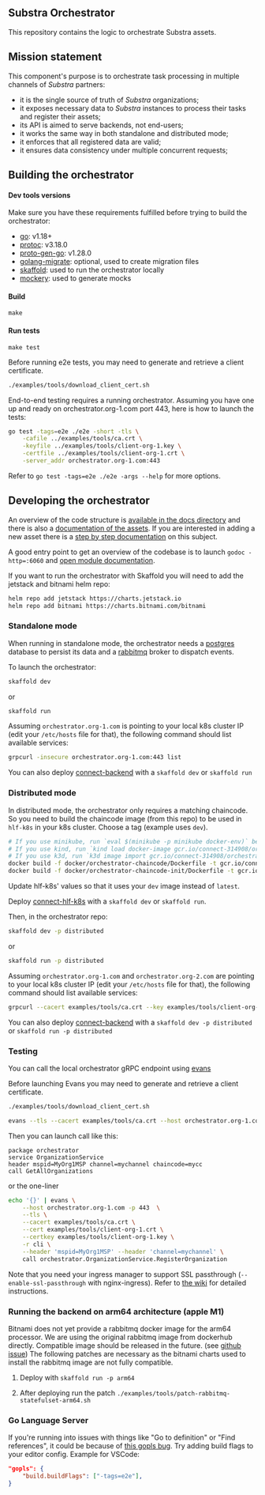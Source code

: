 ## Substra Orchestrator

This repository contains the logic to orchestrate Substra assets.

## Mission statement

This component's purpose is to orchestrate task processing in multiple channels of _Substra_ partners:

- it is the single source of truth of _Substra_ organizations;
- it exposes necessary data to _Substra_ instances to process their tasks and register their assets;
- its API is aimed to serve backends, not end-users;
- it works the same way in both standalone and distributed mode;
- it enforces that all registered data are valid;
- it ensures data consistency under multiple concurrent requests;

## Building the orchestrator

#### Dev tools versions

Make sure you have these requirements fulfilled before trying to build the orchestrator:

- [go](https://golang.org/): v1.18+
- [protoc](https://github.com/protocolbuffers/protobuf): v3.18.0
- [proto-gen-go](https://grpc.io/docs/languages/go/quickstart/#prerequisites): v1.28.0
- [golang-migrate](https://github.com/golang-migrate/migrate): optional, used to create migration files
- [skaffold](https://skaffold.dev/): used to run the orchestrator locally
- [mockery](https://github.com/vektra/mockery#installation): used to generate mocks

#### Build

`make`

#### Run tests

`make test`

Before running e2e tests, you may need to generate and retrieve a client certificate.

```bash
./examples/tools/download_client_cert.sh
```

End-to-end testing requires a running orchestrator.
Assuming you have one up and ready on orchestrator.org-1.com port 443, here is how to launch the tests:

```bash
go test -tags=e2e ./e2e -short -tls \
    -cafile ../examples/tools/ca.crt \
    -keyfile ../examples/tools/client-org-1.key \
    -certfile ../examples/tools/client-org-1.crt \
    -server_addr orchestrator.org-1.com:443
```

Refer to `go test -tags=e2e ./e2e -args --help` for more options.

## Developing the orchestrator

An overview of the code structure is [available in the docs directory](./docs/architecture.md) and there is also a [documentation of the assets](./docs/assets/README.md).
If you are interested in adding a new asset there is a [step by step documentation](./docs/asset-dev.md) on this subject.

A good entry point to get an overview of the codebase is to launch `godoc -http=:6060` and [open module documentation](http://localhost:6060/pkg/github.com/owkin/orchestrator/).


If you want to run the orchestrator with Skaffold you will need to add the jetstack and bitnami helm repo:

```sh
helm repo add jetstack https://charts.jetstack.io
helm repo add bitnami https://charts.bitnami.com/bitnami
```

### Standalone mode

When running in standalone mode, the orchestrator needs a [postgres](https://www.postgresql.org/)
database to persist its data and a [rabbitmq](https://www.rabbitmq.com/) broker to dispatch events.

To launch the orchestrator:

```bash
skaffold dev
```

or

```bash
skaffold run
```

Assuming `orchestrator.org-1.com` is pointing to your local k8s cluster IP (edit your `/etc/hosts` file for that), the following command should list available services:

```bash
grpcurl -insecure orchestrator.org-1.com:443 list
```

You can also deploy [connect-backend](https://github.com/owkin/connect-backend) with a `skaffold dev` or `skaffold run`

### Distributed mode

In distributed mode, the orchestrator only requires a matching chaincode.
So you need to build the chaincode image (from this repo) to be used in `hlf-k8s` in your k8s cluster.
Choose a tag (example uses `dev`).

```bash
# If you use minikube, run `eval $(minikube -p minikube docker-env)` before the `docker build` command
# If you use kind, run `kind load docker-image gcr.io/connect-314908/orchestrator-chaincode:dev` after the `docker build` command
# If you use k3d, run `k3d image import gcr.io/connect-314908/orchestrator-chaincode:dev`
docker build -f docker/orchestrator-chaincode/Dockerfile -t gcr.io/connect-314908/orchestrator-chaincode:dev .
docker build -f docker/orchestrator-chaincode-init/Dockerfile -t gcr.io/connect-314908/orchestrator-chaincode-init:dev .
```

Update hlf-k8s' values so that it uses your `dev` image instead of `latest`.

Deploy [connect-hlf-k8s](https://github.com/owkin/connect-hlf-k8s) with a `skaffold dev` or `skaffold run`.

Then, in the orchestrator repo:

```bash
skaffold dev -p distributed
```

or
```bash
skaffold run -p distributed
```

Assuming `orchestrator.org-1.com` and `orchestrator.org-2.com` are pointing to your local k8s cluster IP (edit your `/etc/hosts` file for that), the following command should list available services:

```bash
grpcurl --cacert examples/tools/ca.crt --key examples/tools/client-org-1.key --cert examples/tools/client-org-1.crt --rpc-header 'mspid: MyOrg1MSP' --rpc-header 'channel: mychannel' --rpc-header 'chaincode: mycc' orchestrator.org-1.com:443 list
```

You can also deploy [connect-backend](https://github.com/owkin/connect-backend) with a `skaffold dev -p distributed` or `skaffold run -p distributed`

### Testing

You can call the local orchestrator gRPC endpoint using [evans](https://github.com/ktr0731/evans)

Before launching Evans you may need to generate and retrieve a client certificate.

```bash
./examples/tools/download_client_cert.sh
```

```bash
evans --tls --cacert examples/tools/ca.crt --host orchestrator.org-1.com -p 443 -r repl --cert examples/tools/client-org-1.crt --certkey examples/tools/client-org-1.key
```

Then you can launch call like this:

```
package orchestrator
service OrganizationService
header mspid=MyOrg1MSP channel=mychannel chaincode=mycc
call GetAllOrganizations
```

or the one-liner

```sh
echo '{}' | evans \
    --host orchestrator.org-1.com -p 443  \
    --tls \
    --cacert examples/tools/ca.crt \
    --cert examples/tools/client-org-1.crt \
    --certkey examples/tools/client-org-1.key \
    -r cli \
    --header 'mspid=MyOrg1MSP' --header 'channel=mychannel' \
    call orchestrator.OrganizationService.RegisterOrganization
```

Note that you need your ingress manager to support SSL passthrough (`--enable-ssl-passthrough` with nginx-ingress).
Refer to [the wiki](https://github.com/owkin/orchestrator/wiki/Enabling-ssl-passthrough-for-ingress-in-minikube) for detailed instructions.


### Running the backend on arm64 architecture (apple M1)

Bitnami does not yet provide a rabbitmq docker image for the arm64 processor. We are using the original rabbitmq image from dockerhub directly. Compatible image should be released in the future. (see [github issue](https://github.com/bitnami/charts/issues/7305))
The following patches are necessary as the bitnami charts used to install the rabbitmq image are not fully compatible.

1. Deploy with `skaffold run -p arm64`

2. After deploying run the patch
`./examples/tools/patch-rabbitmq-statefulset-arm64.sh`

### Go Language Server

If you're running into issues with things like "Go to definition" or "Find references", it could be because of [this gopls bug](https://github.com/golang/go/issues/29202). Try adding build flags to your editor config. Example for VSCode:

```json
"gopls": {
    "build.buildFlags": ["-tags=e2e"],
}
```
